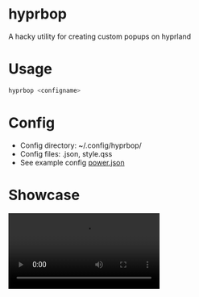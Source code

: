 # hyprbop
A hacky utility for creating custom popups on hyprland

# Usage
```bash
hyprbop <configname>
```

# Config
- Config directory: ~/.config/hyprbop/
- Config files: <configname>.json, style.qss
- See example config [power.json](src/hyprbop/config/power.json)

# Showcase
<video src="https://github.com/user-attachments/assets/7b08b45a-dd1d-446b-96b5-2a028c98ac0e
" controls preload></video>
